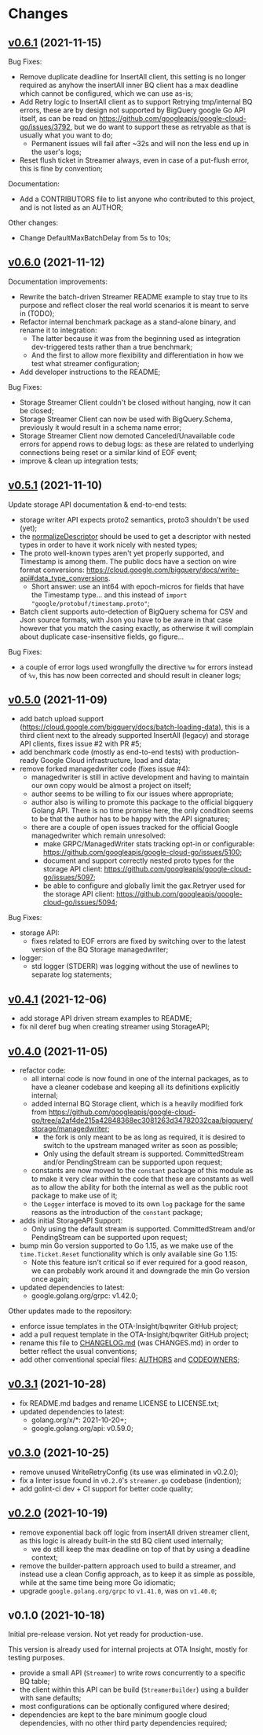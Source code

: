 # Changes

## [v0.6.1](https://www.github.com/OTA-Insight/bqwriter/compare/v0.6.1...v0.6.0) (2021-11-15)

Bug Fixes:

- Remove duplicate deadline for InsertAll client, this setting is no longer required as anyhow the
  insertAll inner BQ client has a max deadline which cannot be configured, which we can use as-is;
- Add Retry logic to InsertAll client as to support Retrying tmp/internal BQ errors,
  these are by design not supported by BigQuery google Go API itself,
  as can be read on https://github.com/googleapis/google-cloud-go/issues/3792,
  but we do want to support these as retryable as that is usually what you want to do;
  - Permanent issues will fail after ~32s and will non the less end up in the user's logs;
- Reset flush ticket in Streamer always, even in case of a put-flush error, this is fine by convention;

Documentation:

- Add a CONTRIBUTORS file to list anyone who contributed to this project, and is not listed as an AUTHOR;

Other changes:

- Change DefaultMaxBatchDelay from 5s to 10s;

## [v0.6.0](https://www.github.com/OTA-Insight/bqwriter/compare/v0.6.0...v0.5.1) (2021-11-12)

Documentation improvements:

- Rewrite the batch-driven Streamer README example to stay true to its purpose and
  reflect closer the real world scenarios it is meant to serve in (TODO);
- Refactor internal benchmark package as a stand-alone binary,
  and rename it to integration:
  - The latter because it was from the beginning used
    as integration dev-triggered tests rather than a true benchmark;
  - And the first to allow more flexibility and differentiation in how we test what streamer configuration;
- Add developer instructions to the README;

Bug Fixes:

- Storage Streamer Client couldn't be closed without hanging, now it can be closed;
- Storage Streamer Client can now be used with BigQuery.Schema, previously it would result in a schema name error;
- Storage Streamer Client now demoted Canceled/Unavailable code errors for append rows to debug logs: as these are related
  to underlying connections being reset or a similar kind of EOF event;
- improve & clean up integration tests;

## [v0.5.1](https://www.github.com/OTA-Insight/bqwriter/compare/v0.5.1...v0.5.0) (2021-11-10)

Update storage API documentation & end-to-end tests:

- storage writer API expects proto2 semantics, proto3 shouldn't be used (yet);
- the [normalizeDescriptor](https://pkg.go.dev/cloud.google.com/go/bigquery/storage/managedwriter/adapt#NormalizeDescriptor)
  should be used to get a descriptor with nested types in order to have it work nicely with nested types;
- The proto well-known types aren't yet properly supported,
  and Timestamp is among them. The public docs have a section on wire format conversions:
  https://cloud.google.com/bigquery/docs/write-api#data_type_conversions.
  - Short answer: use an int64 with epoch-micros for fields that have the Timestamp type...
    and this instead of `import "google/protobuf/timestamp.proto"`;
- Batch client supports auto-detection of BigQuery schema for CSV and Json source formats,
  with Json you have to be aware in that case however that you match the casing exactly,
  as otherwise it will complain about duplicate case-insensitive fields, go figure...

Bug Fixes:

- a couple of error logs used wrongfully the directive `%w` for errors instead of `%v`,
  this has now been corrected and should result in cleaner logs;

## [v0.5.0](https://www.github.com/OTA-Insight/bqwriter/compare/v0.5.0...v0.4.1) (2021-11-09)

- add batch upload support (https://cloud.google.com/bigquery/docs/batch-loading-data),
  this is a third client next to the already supported InsertAll (legacy) and storage API clients,
  fixes issue #2 with PR #5;
- add benchmark code (mostly as end-to-end tests) with production-ready Google Cloud infrastructure, load and data;
- remove forked managedwriter code (fixes issue #4):
  - managedwriter is still in active development and having to maintain our own copy would be almost a project on itself;
  - author seems to be willing to fix our issues where appropriate;
  - author also is willing to promote this package to the official bigquery Golang API.
    There is no time promise here, the only condition seems to be that the author has to be happy with the API signatures;
  - there are a couple of open issues tracked for the official Google managedwriter which remain unresolved:
    - make GRPC/ManagedWriter stats tracking opt-in or configurable: https://github.com/googleapis/google-cloud-go/issues/5100;
    - document and support correctly nested proto types for the storage API client: https://github.com/googleapis/google-cloud-go/issues/5097;
    - be able to configure and globally limit the gax.Retryer used for the storage API client: https://github.com/googleapis/google-cloud-go/issues/5094;

Bug Fixes:

- storage API:
  - fixes related to EOF errors are fixed by switching over to the latest version of the BQ Storage managedwriter;
- logger:
  - std logger (STDERR) was logging without the use of newlines to separate log statements;

## [v0.4.1](https://www.github.com/OTA-Insight/bqwriter/compare/v0.4.0...v0.4.1) (2021-12-06)

- add storage API driven stream examples to README;
- fix nil deref bug when creating streamer using StorageAPI;

## [v0.4.0](https://www.github.com/OTA-Insight/bqwriter/compare/v0.3.1...v0.4.0) (2021-11-05)

- refactor code:
  - all internal code is now found in one of the internal packages,
    as to have a cleaner codebase and keeping all its definitions explicitly internal;
  - added internal BQ Storage client, which is a heavily modified fork from
    <https://github.com/googleapis/google-cloud-go/tree/a2af4de215a42848368ec3081263d34782032caa/bigquery/storage/managedwriter>;
    - the fork is only meant to be as long as required, it is desired to switch to the upstream
      managed writer as soon as possible;
    - Only using the default stream is supported. CommittedStream and/or PendingStream
      can be supported upon request;
  - constants are now moved to the `constant` package of this module as to make it very clear
    within the code that these are constants as well as to allow the ability for both the internal
    as well as the public root package to make use of it;
  - the `Logger` interface is moved to its own `log` package for the same reasons as the
    introduction of the `constant` package;
- adds initial StorageAPI Support:
    - Only using the default stream is supported. CommittedStream and/or PendingStream
      can be supported upon request;
- bump min Go version supported to Go 1.15, as we make use of the `time.Ticket.Reset` functionality
  which is only available sine Go 1.15:
    - Note this feature isn't critical so if ever required for a good reason,
      we can probably work around it and downgrade the min Go version once again;
- updated dependencies to latest:
  - google.golang.org/grpc: v1.42.0;

Other updates made to the repository:

- enforce issue templates in the OTA-Insight/bqwriter GitHub project;
- add a pull request template in the OTA-Insight/bqwriter GitHub project;
- rename this file to [CHANGELOG.md](CHANGELOG.md) (was CHANGES.md) in order to better reflect the usual conventions;
- add other conventional special files: [AUTHORS](AUTHORS) and [CODEOWNERS](CODEOWNERS);

## [v0.3.1](https://www.github.com/OTA-Insight/bqwriter/compare/v0.3.0...v0.3.1) (2021-10-28)

- fix README.md badges and rename LICENSE to LICENSE.txt;
- updated dependencies to latest:
  - golang.org/x/*: 2021-10-20+;
  - google.golang.org/api: v0.59.0;

## [v0.3.0](https://www.github.com/OTA-Insight/bqwriter/compare/v0.2.0...v0.3.0) (2021-10-25)

- remove unused WriteRetryConfig (its use was eliminated in v0.2.0);
- fix a linter issue found in `v0.2.0`'s `streamer.go` codebase (indention);
- add golint-ci dev + CI support for better code quality;

## [v0.2.0](https://www.github.com/OTA-Insight/bqwriter/compare/v0.1.0...v0.2.0) (2021-10-19)

- remove exponential back off logic from insertAll driven streamer client,
  as this logic is already built-in the std BQ client used internally;
  - we do still keep the max deadline on top of that by using a deadline context;
- remove the builder-pattern approach used to build a streamer,
  and instead use a clean Config approach, as to keep it as simple as possible,
  while at the same time being more Go idiomatic;
- upgrade `google.golang.org/grpc` to `v1.41.0`, was on `v1.40.0`;

## v0.1.0 (2021-10-18)

Initial pre-release version.
Not yet ready for production-use.

This version is already used for internal projects
at OTA Insight, mostly for testing purposes.

- provide a small API (`Streamer`) to write rows concurrently to a specific BQ table;
- the client within this API can be build (`StreamerBuilder`) using a builder with sane defaults;
- most configurations can be optionally configured where desired;
- dependencies are kept to the bare minimum google cloud dependencies,
  with no other third party dependencies required;
